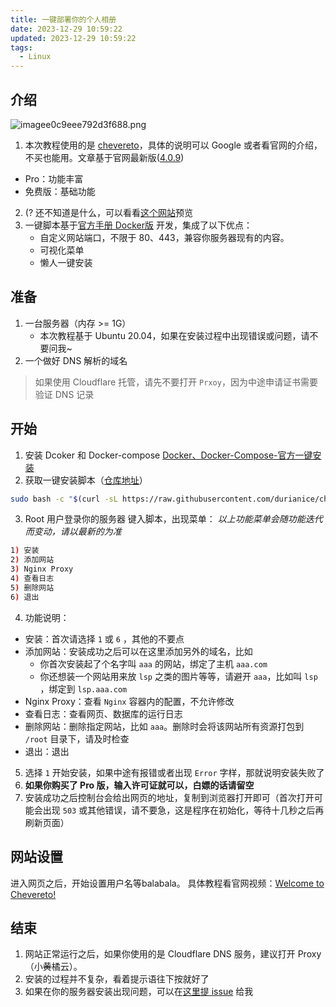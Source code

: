 ```yaml
---
title: 一键部署你的个人相册
date: 2023-12-29 10:59:22
updated: 2023-12-29 10:59:22
tags:
  - Linux
---
```

## 介绍
![imagee0c9eee792d3f688.png](https://npy.icu/images/2023/12/29/imagee0c9eee792d3f688.png)
1. 本次教程使用的是 [chevereto](https://chevereto.com/)，具体的说明可以 Google 或者看官网的介绍，不买也能用。文章基于官网最新版([4.0.9](https://releases.chevereto.com/4.X/4.0/4.0.9.html))
- Pro：功能丰富
- 免费版：基础功能

2. (? 还不知道是什么，可以看看[这个网站](https://npy.icu)预览
3. 一键脚本基于[官方手册 Docker版](https://v4-docs.chevereto.com/guides/docker/) 开发，集成了以下优点：
	- 自定义网站端口，不限于 80、443，兼容你服务器现有的内容。
	- 可视化菜单
	- 懒人一键安装
## 准备
1. 一台服务器（内存 >= 1G）
	- 本次教程基于 Ubuntu 20.04，如果在安装过程中出现错误或问题，请不要问我~
1. 一个做好 DNS 解析的域名
>如果使用 Cloudflare 托管，请先不要打开 `Prxoy`，因为中途申请证书需要验证 DNS 记录
## 开始
1. 安装 Dcoker 和 Docker-compose
[Docker、Docker-Compose-官方一键安装](https://noooy.com/2023/12/e76f8f1a9ce2.html#Docker%E3%80%81Docker-Compose-%E5%AE%98%E6%96%B9%E4%B8%80%E9%94%AE%E5%AE%89%E8%A3%85)
2. 获取一键安装脚本（[仓库地址](`https://github.com/durianice/chevereto-install`)）
```bash
sudo bash -c "$(curl -sL https://raw.githubusercontent.com/durianice/chevereto-install/main/chevereto-install.sh)"
```
3. Root 用户登录你的服务器
键入脚本，出现菜单：
*以上功能菜单会随功能迭代而变动，请以最新的为准*
```bash
1) 安装
2) 添加网站
3) Nginx Proxy
4) 查看日志
5) 删除网站
6) 退出
```
4. 功能说明：
- 安装：首次请选择 `1` 或 `6` ，其他的不要点
- 添加网站：安装成功之后可以在这里添加另外的域名，比如
	- 你首次安装起了个名字叫 `aaa` 的网站，绑定了主机 `aaa.com`
	- 你还想装一个网站用来放 `lsp` 之类的图片等等，请避开 `aaa`，比如叫 `lsp` ，绑定到 `lsp.aaa.com`
- Nginx Proxy：查看 `Nginx` 容器内的配置，不允许修改
- 查看日志：查看网页、数据库的运行日志
- 删除网站：删除指定网站，比如 `aaa`。删除时会将该网站所有资源打包到 `/root` 目录下，请及时检查
- 退出：退出
5. 选择 `1` 开始安装，如果中途有报错或者出现 `Error` 字样，那就说明安装失败了
6. **如果你购买了 Pro 版，输入许可证就可以，白嫖的话请留空**
7. 安装成功之后控制台会给出网页的地址，复制到浏览器打开即可（首次打开可能会出现 `503` 或其他错误，请不要急，这是程序在初始化，等待十几秒之后再刷新页面）
## 网站设置
进入网页之后，开始设置用户名等balabala。
具体教程看官网视频：[Welcome to Chevereto!](https://v4-docs.chevereto.com/introduction/get-started/welcome.html)
## 结束
1. 网站正常运行之后，如果你使用的是 Cloudflare DNS 服务，建议打开 Proxy （小~~黄~~橘云）。
2. 安装的过程并不复杂，看着提示语往下按就好了
3. 如果在你的服务器安装出现问题，可以在[这里提 issue](https://github.com/durianice/chevereto-install/issues) 给我